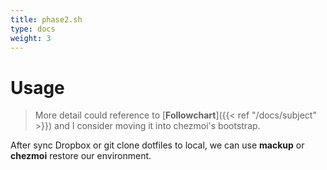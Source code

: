 ```yaml
---
title: phase2.sh
type: docs
weight: 3
---
```


# Usage

> More detail could reference to [**Followchart**]({{< ref "/docs/subject" >}}) and I consider moving it into chezmoi's bootstrap.

After sync Dropbox or git clone dotfiles to local, we can use **mackup** or **chezmoi** restore our environment.